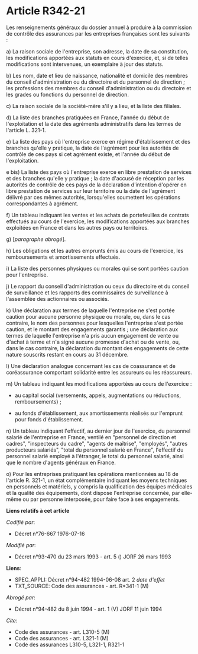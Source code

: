 # Article R342-21

Les renseignements généraux du dossier annuel à produire à la commission de contrôle des assurances par les entreprises
françaises sont les suivants :

a) La raison sociale de l'entreprise, son adresse, la date de sa constitution, les modifications apportées aux statuts en
cours d'exercice, et, si de telles modifications sont intervenues, un exemplaire à jour des statuts.

b) Les nom, date et lieu de naissance, nationalité et domicile des membres du conseil d'administration ou du directoire et du
personnel de direction ; les professions des membres du conseil d'administration ou du directoire et les grades ou fonctions
du personnel de direction.

c) La raison sociale de la société-mère s'il y a lieu, et la liste des filiales.

d) La liste des branches pratiquées en France, l'année du début de l'exploitation et la date des agréments administratifs
dans les termes de l'article L. 321-1.

e) La liste des pays où l'entreprise exerce en régime d'établissement et des branches qu'elle y pratique, la date de
l'agrément pour les autorités de contrôle de ces pays si cet agrément existe, et l'année du début de l'exploitation.

e bis) La liste des pays où l'entreprise exerce en libre prestation de services et des branches qu'elle y pratique ; la date
d'accusé de réception par les autorités de contrôle de ces pays de la déclaration d'intention d'opérer en libre prestation de
services sur leur territoire ou la date de l'agrément délivré par ces mêmes autorités, lorsqu'elles soumettent les opérations
correspondantes à agrément.

f) Un tableau indiquant les ventes et les achats de portefeuilles de contrats effectués au cours de l'exercice, les
modifications apportées aux branches exploitées en France et dans les autres pays ou territoires.

g) [*paragraphe abrogé*].

h) Les obligations et les autres emprunts émis au cours de l'exercice, les remboursements et amortissements effectués.

i) La liste des personnes physiques ou morales qui se sont portées caution pour l'entreprise.

j) Le rapport du conseil d'administration ou ceux du directoire et du conseil de surveillance et les rapports des
commissaires de surveillance à l'assemblée des actionnaires ou associés.

k) Une déclaration aux termes de laquelle l'entreprise ne s'est portée caution pour aucune personne physique ou morale, ou,
dans le cas contraire, le nom des personnes pour lesquelles l'entreprise s'est portée caution, et le montant des engagements
garantis ; une déclaration aux termes de laquelle l'entreprise n'a pris aucun engagement de vente ou d'achat à terme et n'a
signé aucune promesse d'achat ou de vente, ou, dans le cas contraire, la déclaration du montant des engagements de cette
nature souscrits restant en cours au 31 décembre.

l) Une déclaration analogue concernant les cas de coassurance et de coréassurance comportant solidarité entre les assureurs
ou les réassureurs.

m) Un tableau indiquant les modifications apportées au cours de l'exercice :

- au capital social (versements, appels, augmentations ou réductions, remboursements) ;

- au fonds d'établissement, aux amortissements réalisés sur l'emprunt pour fonds d'établissement.

n) Un tableau indiquant l'effectif, au dernier jour de l'exercice, du personnel salarié de l'entreprise en France, ventilé en
"personnel de direction et cadres", "inspecteurs du cadre", "agents de maîtrise", "employés", "autres producteurs salariés",
"total du personnel salarié en France", l'effectif du personnel salarié employé à l'étranger, le total du personnel salarié,
ainsi que le nombre d'agents généraux en France.

o) Pour les entreprises pratiquant les opérations mentionnées au 18 de l'article R. 321-1, un état complémentaire indiquant
les moyens techniques en personnels et matériels, y compris la qualification des équipes médicales et la qualité des
équipements, dont dispose l'entreprise concernée, par elle-même ou par personne interposée, pour faire face à ses
engagements.

**Liens relatifs à cet article**

_Codifié par_:

  - Décret n°76-667 1976-07-16

_Modifié par_:

  - Décret n°93-470 du 23 mars 1993 - art. 5 () JORF 26 mars 1993

**Liens**:

  - SPEC_APPLI: Décret n°94-482 1994-06-08 art. 2 *date d'effet*
  - TXT_SOURCE: Code des assurances - art. R*341-1 (M)

_Abrogé par_:

  - Décret n°94-482 du 8 juin 1994 - art. 1 (V) JORF 11 juin 1994

_Cite_:

  - Code des assurances - art. L310-5 (M)
  - Code des assurances - art. L321-1 (M)
  - Code des assurances L310-5, L321-1, R321-1
